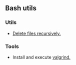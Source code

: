 ## Bash utils

### Utils

- [Delete files recursively.](./rm-recursively.md)

### Tools

- Install and execute [valgrind.](./valgrind.md)
